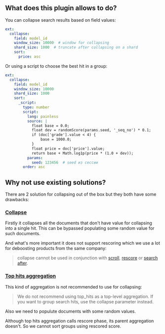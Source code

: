 ## What does this plugin allows to do?

You can collapse search results based on field values:

```yaml
ext:
  collapse:
    field: model_id
    window_size: 10000  # window for collapsing
    shard_size: 1000  # truncate after collapsing on a shard
    sort:
      price: asc
```

Or using a script to choose the best hit in a group:
```yaml
ext:
  collapse:
    field: model_id
    window_size: 10000
    shard_size: 1000
    sort:
      _script:
        type: number
        script:
          lang: painless
          source: |
            float base = 0.0;
            float dev = randomScore(params.seed, '_seq_no') * 0.1;
            if (doc['grade'].value < 4) {
                base = 1000.0;
            }
            float price = doc['price'].value;           
            return base + Math.log1p(price * (1.0 + dev));
          params:
            seed: 123456  # seed из сессии
        order: asc
```

## Why not use existing solutions?

There are 2 solution for collapsing out of the box but they both have some drawbacks:

### [Collapse](https://www.elastic.co/guide/en/elasticsearch/reference/7.9/collapse-search-results.html)

Firstly it collapses all the documents that don't have value for collapsing into a single hit.
This can be bypassed populating some random value for such documents.

And what's more important it does not support rescoring which we use a lot for deboosting products from the same company:

> collapse cannot be used in conjunction with 
[scroll](https://www.elastic.co/guide/en/elasticsearch/reference/7.9/paginate-search-results.html#scroll-search-results), 
[rescore](https://www.elastic.co/guide/en/elasticsearch/reference/current/filter-search-results.html#rescore) or 
[search after](https://www.elastic.co/guide/en/elasticsearch/reference/current/paginate-search-results.html#search-after).

### [Top hits aggregation](https://www.elastic.co/guide/en/elasticsearch/reference/current/search-aggregations-metrics-top-hits-aggregation.html)

This kind of aggregation is not recommended to use for collapsing:

> We do not recommend using top_hits as a top-level aggregation. If you want to group search hits, use the collapse parameter instead.

Also we need to populute documents with some random values.

Although top hits aggregation calls rescore phase, its parent aggregation doesn't. So we cannot sort groups using rescored score.
